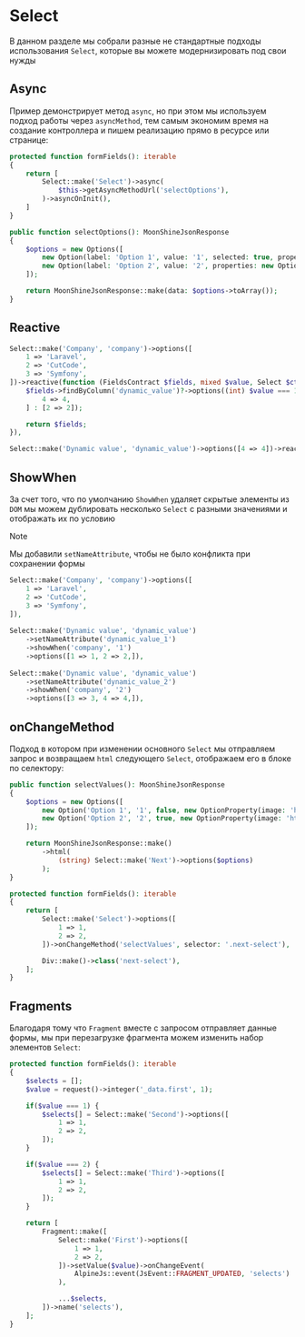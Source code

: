 # Select

В данном разделе мы собрали разные не стандартные подходы использования `Select`, которые вы можете модернизировать под свои нужды

## Async

Пример демонстрирует метод `async`, но при этом мы используем подход работы через `asyncMethod`, 
тем самым экономим время на создание контроллера и пишем реализацию прямо в ресурсе или странице:

```php
protected function formFields(): iterable
{
    return [
        Select::make('Select')->async(
            $this->getAsyncMethodUrl('selectOptions'),
        )->asyncOnInit(),
    ]
}

public function selectOptions(): MoonShineJsonResponse
{
    $options = new Options([
        new Option(label: 'Option 1', value: '1', selected: true, properties: new OptionProperty(image: 'https://cutcode.dev/images/platforms/youtube.png')),
        new Option(label: 'Option 2', value: '2', properties: new OptionProperty(image: 'https://cutcode.dev/images/platforms/youtube.png')),
    ]);

    return MoonShineJsonResponse::make(data: $options->toArray());
}
```

## Reactive

```php
Select::make('Company', 'company')->options([
    1 => 'Laravel',
    2 => 'CutCode',
    3 => 'Symfony',
])->reactive(function (FieldsContract $fields, mixed $value, Select $ctx, array $values): FieldsContract {
    $fields->findByColumn('dynamic_value')?->options((int) $value === 1 ? [
        4 => 4,
    ] : [2 => 2]);

    return $fields;
}),

Select::make('Dynamic value', 'dynamic_value')->options([4 => 4])->reactive(),
```

## ShowWhen

За счет того, что по умолчанию `ShowWhen` удаляет скрытые элементы из `DOM` мы можем дублировать несколько `Select` с разными значениями и отображать их по условию

> [!NOTE]
> Мы добавили `setNameAttribute`, чтобы не было конфликта при сохранении формы

```php
Select::make('Company', 'company')->options([
    1 => 'Laravel',
    2 => 'CutCode',
    3 => 'Symfony',
]),
            
Select::make('Dynamic value', 'dynamic_value')
    ->setNameAttribute('dynamic_value_1')
    ->showWhen('company', '1')
    ->options([1 => 1, 2 => 2,]),
    
Select::make('Dynamic value', 'dynamic_value')
    ->setNameAttribute('dynamic_value_2')
    ->showWhen('company', '2')
    ->options([3 => 3, 4 => 4,]),
```

## onChangeMethod

Подход в котором при изменении основного `Select` мы отправляем запрос и возвращаем `html` следующего `Select`, отображаем его в блоке по селектору:

```php
public function selectValues(): MoonShineJsonResponse
{
    $options = new Options([
        new Option('Option 1', '1', false, new OptionProperty(image: 'https://cutcode.dev/images/platforms/youtube.png')),
        new Option('Option 2', '2', true, new OptionProperty(image: 'https://cutcode.dev/images/platforms/youtube.png')),
    ]);

    return MoonShineJsonResponse::make()
        ->html(
            (string) Select::make('Next')->options($options)
        );
}

protected function formFields(): iterable
{
    return [
        Select::make('Select')->options([
            1 => 1,
            2 => 2,
        ])->onChangeMethod('selectValues', selector: '.next-select'),

        Div::make()->class('next-select'),
    ];
}
```

## Fragments

Благодаря тому что `Fragment` вместе с запросом отправляет данные формы, мы при перезагрузке фрагмента можем изменить набор элементов `Select`:

```php
protected function formFields(): iterable
{
    $selects = [];
    $value = request()->integer('_data.first', 1);

    if($value === 1) {
        $selects[] = Select::make('Second')->options([
            1 => 1,
            2 => 2,
        ]);
    }

    if($value === 2) {
        $selects[] = Select::make('Third')->options([
            1 => 1,
            2 => 2,
        ]);
    }

    return [
        Fragment::make([
            Select::make('First')->options([
                1 => 1,
                2 => 2,
            ])->setValue($value)->onChangeEvent(
                AlpineJs::event(JsEvent::FRAGMENT_UPDATED, 'selects')
            ),

            ...$selects,
        ])->name('selects'),
    ];
}
```
